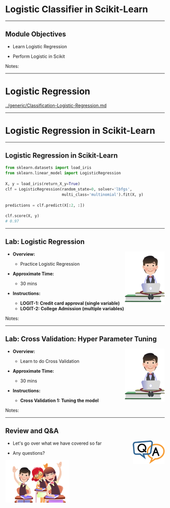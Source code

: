 # Logistic Classifier in Scikit-Learn

---

## Module Objectives

* Learn Logistic Regression

* Perform Logistic in Scikit

Notes:

---

# Logistic Regression

[../generic/Classification-Logistic-Regression.md](../generic/Classification-Logistic-Regression.md)

---

# Logistic Regression in Scikit-Learn

---

## Logistic Regression in Scikit-Learn

```python
from sklearn.datasets import load_iris
from sklearn.linear_model import LogisticRegression

X, y = load_iris(return_X_y=True)
clf = LogisticRegression(random_state=0, solver='lbfgs',
                         multi_class='multinomial').fit(X, y)

predictions = clf.predict(X[:2, :])

clf.score(X, y)
# 0.97

```
<!-- {"left" : 0.85, "top" : 2.52, "height" : 4.3, "width" : 12.64} -->

---

## Lab: Logistic Regression

<img src="../../assets/images/icons/individual-labs.png" style="width:25%;float:right;"/><!-- {"left" : 12.84, "top" : 1.66, "height" : 5.57, "width" : 4.17} -->

* **Overview:**
    - Practice Logistic Regression

* **Approximate Time:**
    - 30 mins

* **Instructions:**
    - **LOGIT-1: Credit card approval (single variable)**
    - **LOGIT-2: College Admission (multiple variables)**

Notes:

---

## Lab: Cross Validation: Hyper Parameter Tuning

<img src="../../assets/images/icons/individual-labs.png" style="width:25%;float:right;"/><!-- {"left" : 12.84, "top" : 1.66, "height" : 5.57, "width" : 4.17} -->

* **Overview:**

    - Learn to do Cross Validation

* **Approximate Time:**

    - 30 mins

* **Instructions:**
    - **Cross Validation 1: Tuning the model**

Notes:

---

## Review and Q&A

<img src="../../assets/images/icons/q-and-a-1.png" style="width:20%;float:right;" /><!-- {"left" : 13.07, "top" : 1.89, "height" : 2.69, "width" : 3.63} -->

* Let's go over what we have covered so far

* Any questions?

<img src="../../assets/images/icons/quiz-icon.png" style="width:40%;" /><!-- {"left" : 4.62, "top" : 4.8, "height" : 5.53, "width" : 8.31} -->
